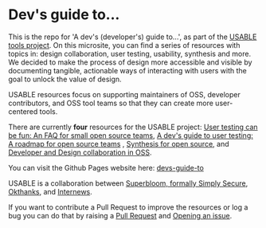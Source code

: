 # Dev's guide to...

This is the repo for 'A dev's (developer's) guide to...', as part of the [USABLE tools project](https://usable.tools/). On this microsite, you can find a series of resources with topics in: design collaboration, user testing, usability, synthesis and more. We decided to make the process of design more accessible and visible by documenting tangible, actionable ways of interacting with users with the goal to unlock the value of design. 

USABLE resources focus on supporting maintainers of OSS, developer contributors, and OSS tool teams so that they can create more user-centered tools.

There are currently **four** resources for the USABLE project: [User testing can be fun: An FAQ for small open source teams](https://usable.itch.io/user-testing-can-be-fun-a-guide-for-oss-developers-and-tool-teams-on-how-to-user), [A dev's guide to user testing: A roadmap for open source teams](https://sprblm.github.io/devs-guide-to/a-dev-guide-to-usertesting/)
, [Synthesis for open source](https://sprblm.github.io/devs-guide-to/synthesis-for-open-source/), and [Developer and Design collaboration in OSS](https://sosdesign.sustainoss.org/18).

You can visit the Github Pages website here: [devs-guide-to](https://sprblm.github.io/devs-guide-to/)

USABLE is a collaboration between [Superbloom, formally Simply Secure](https://superbloom.design), [Okthanks](https://okthanks.com/), and [Internews](https://internews.org/).

If you want to contribute a Pull Request to improve the resources or log a bug you can do that by raising a [Pull Request](https://github.com/sprblm/devs-guide-to/pulls) and [Opening an issue](https://github.com/sprblm/devs-guide-to/issues/new).

